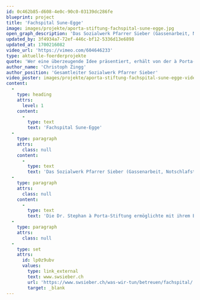 ```yaml
---
id: 0c462b85-d608-4e0c-90c0-03139dc286fe
blueprint: project
title: 'Fachspital Sune-Egge'
image: images/projekte/aporta-stiftung-fachspital-sune-egge.jpg
open_graph_description: 'Das Sozialwerk Pfarrer Sieber (Gassenarbeit, Notschlafstellen, Sozialberatung, Tagesstrukturen und medizinische Versorgung) bietet benachteiligten Menschen in Not auf vielfältige Art und Weise unbürokratische Hilfe an. Im Sunne-Egge, dem auf Sozialmedizin und Abhängigkeitserkrankungen spezialisierten Fachspital, erhalten sozial benachteiligte Menschen mit kombinierten somatischen und psychiatrischen Erkrankungen ambulante und stationäre Behandlung.'
updated_by: 3f4934a7-72ef-446c-bf12-5336d13e6898
updated_at: 1700216082
video_url: 'https://vimeo.com/604646233'
type: aktuelle-foerderprojekte
quote: 'Wer eine überzeugende Idee präsentiert, erhält von der à Porta-Stiftung die nötige Unterstützung rasch und ohne Umschweife.'
author_name: 'Christoph Zingg'
author_position: 'Gesamtleiter Sozialwerk Pfarrer Sieber'
video_poster: images/projekte/aporta-stiftung-fachspital-sune-egge-video-poster.jpg
content:
  -
    type: heading
    attrs:
      level: 1
    content:
      -
        type: text
        text: 'Fachspital Sune-Egge'
  -
    type: paragraph
    attrs:
      class: null
    content:
      -
        type: text
        text: 'Das Sozialwerk Pfarrer Sieber (Gassenarbeit, Notschlafstellen, Sozialberatung, Tagesstrukturen und medizinische Versorgung) bietet benachteiligten Menschen in Not auf vielfältige Art und Weise unbürokratische Hilfe an. Im Sunne-Egge, dem auf Sozialmedizin und Abhängigkeitserkrankungen spezialisierten Fachspital, erhalten sozial benachteiligte Menschen mit kombinierten somatischen und psychiatrischen Erkrankungen ambulante und stationäre Behandlung. Das Angebot richtet sich überwiegend an Erwachsene aus dem Sucht- und Obdachlosenmilieu. Nebst der individuellen medizinischen Behandlung ist die Beziehungsarbeit zentral, da die Patienten mit ihrer Geschichte zum Teil herausfordernde Verhaltensweisen zeigen.'
  -
    type: paragraph
    attrs:
      class: null
    content:
      -
        type: text
        text: 'Die Dr. Stephan à Porta-Stiftung ermöglichte mit ihrem Beitrag, dass der Eingangsbereich des Fachspitals Sunne-Egge durch den Einbau eines Hubliftes und die Automatisierung der Türen behindertengerecht gestaltet werden konnte.'
  -
    type: paragraph
    attrs:
      class: null
  -
    type: set
    attrs:
      id: lp0z9ubv
      values:
        type: link_external
        text: www.swsieber.ch
        url: 'https://www.swsieber.ch/was-wir-tun/betreuen/fachspital/'
        target: _blank
---
```

